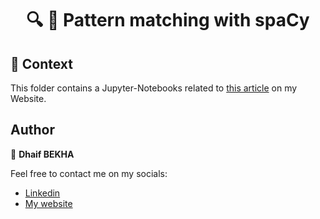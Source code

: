 <h1 align="center">🔍 📃 Pattern matching with spaCy
</h1>

## 🧠 Context

This folder contains a Jupyter-Notebooks related to [this article](https://dhaifbekha.co.uk/articles/pattern-matching-with-spacy) on my Website.

## Author

👤 **Dhaif BEKHA**

Feel free to contact me on my socials:

- [Linkedin](https://www.linkedin.com/in/dhaifbekha/)
- [My website](https://dhaifbekha.co.uk/) 
